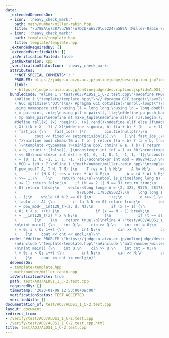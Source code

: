 ```yaml
---
data:
  _extendedDependsOn:
  - icon: ':heavy_check_mark:'
    path: math/number/miller-rabin.hpp
    title: "\u78BA\u7387\u7684\u7D20\u6570\u5224\u5B9A (Miller-Rabin \u6CD5)"
  - icon: ':heavy_check_mark:'
    path: template/template.hpp
    title: template/template.hpp
  _extendedRequiredBy: []
  _extendedVerifiedWith: []
  _isVerificationFailed: false
  _pathExtension: cpp
  _verificationStatusIcon: ':heavy_check_mark:'
  attributes:
    '*NOT_SPECIAL_COMMENTS*': ''
    PROBLEM: https://judge.u-aizu.ac.jp/onlinejudge/description.jsp?id=ALDS1_1_C
    links:
    - https://judge.u-aizu.ac.jp/onlinejudge/description.jsp?id=ALDS1_1_C
  bundledCode: "#line 1 \"test/AOJ/ALDS1_1_C-2.test.cpp\"\n#define PROBLEM \"https://judge.u-aizu.ac.jp/onlinejudge/description.jsp?id=ALDS1_1_C\"\
    \n#line 1 \"template/template.hpp\"\n// #pragma GCC target(\"avx2\")\n// #pragma\
    \ GCC optimize(\"O3\")\n// #pragma GCC optimize(\"unroll-loops\")\n#include <bits/stdc++.h>\n\
    using namespace std;\nusing ll = long long;\nusing ld = long double;\nusing pii\
    \ = pair<int, int>;\nusing pll = pair<ll, ll>;\n#define pb push_back\n#define\
    \ mp make_pair\n#define mt make_tuple\n#define all(x) (x).begin(), (x).end()\n\
    #define rall(x) (x).rbegin(), (x).rend()\n#define elif else if\n#define updiv(N,\
    \ X) ((N + X - 1) / X)\n#define sigma(a, b) ((a + b) * (b - a + 1) / 2)\nstruct\
    \ fast_ios {\n    fast_ios() {\n        cin.tie(nullptr);\n        ios::sync_with_stdio(false);\n\
    \        cout << fixed << setprecision(15);\n    };\n} fast_ios_;\ntemplate <typename\
    \ T>\ninline bool chmax(T& a, T b) { return ((a < b) ? (a = b, true) : (false));\
    \ }\ntemplate <typename T>\ninline bool chmin(T& a, T b) { return ((a > b) ? (a\
    \ = b, true) : (false)); }\nconstexpr int inf = 1 << 30;\nconstexpr ll INF = 1LL\
    \ << 60;\nconstexpr int dx[] = {1, 0, -1, 0, 1, -1, 1, -1};\nconstexpr int dy[]\
    \ = {0, 1, 0, -1, 1, 1, -1, -1};\nconstexpr int mod = 998244353;\nconstexpr int\
    \ MOD = 1e9 + 7;\n#line 1 \"math/number/miller-rabin.hpp\"\ntemplate <class T>\n\
    T pow_mod(T A, T N, T M) {\n    T res = 1 % M;\n    A %= M;\n    while (N) {\n\
    \        if (N & 1) res = (res * A) % M;\n        A = (A * A) % M;\n        N\
    \ >>= 1;\n    }\n    return res;\n}\n\nbool is_prime(long long N) {\n    if (N\
    \ <= 1) return false;\n    if (N == 2 || N == 3) return true;\n    if (N % 2 ==\
    \ 0) return false;\n    vector<long long> A = {2, 325, 9375, 28178, 450775,\n\
    \                           9780504, 1795265022};\n    long long s = 0, d = N\
    \ - 1;\n    while (d % 2 == 0) {\n        ++s;\n        d >>= 1;\n    }\n    for\
    \ (auto a : A) {\n        if (a % N == 0) return true;\n        long long t, x\
    \ = pow_mod<__int128_t>(a, d, N);\n        if (x != 1) {\n            for (t =\
    \ 0; t < s; ++t) {\n                if (x == N - 1) break;\n                x\
    \ = __int128_t(x) * x % N;\n            }\n            if (t == s) return false;\n\
    \        }\n    }\n    return true;\n}\n#line 4 \"test/AOJ/ALDS1_1_C-2.test.cpp\"\
    \n\nint main() {\n    int Q;\n    cin >> Q;\n    int cnt = 0;\n    for (int i\
    \ = 0; i < Q; i++) {\n        int N;\n        cin >> N;\n        cnt += is_prime(N);\n\
    \    }\n    cout << cnt << endl;\n}\n"
  code: "#define PROBLEM \"https://judge.u-aizu.ac.jp/onlinejudge/description.jsp?id=ALDS1_1_C\"\
    \n#include \"template/template.hpp\"\n#include \"math/number/miller-rabin.hpp\"\
    \n\nint main() {\n    int Q;\n    cin >> Q;\n    int cnt = 0;\n    for (int i\
    \ = 0; i < Q; i++) {\n        int N;\n        cin >> N;\n        cnt += is_prime(N);\n\
    \    }\n    cout << cnt << endl;\n}"
  dependsOn:
  - template/template.hpp
  - math/number/miller-rabin.hpp
  isVerificationFile: true
  path: test/AOJ/ALDS1_1_C-2.test.cpp
  requiredBy: []
  timestamp: '2023-01-08 12:53:00+09:00'
  verificationStatus: TEST_ACCEPTED
  verifiedWith: []
documentation_of: test/AOJ/ALDS1_1_C-2.test.cpp
layout: document
redirect_from:
- /verify/test/AOJ/ALDS1_1_C-2.test.cpp
- /verify/test/AOJ/ALDS1_1_C-2.test.cpp.html
title: test/AOJ/ALDS1_1_C-2.test.cpp
---
```

